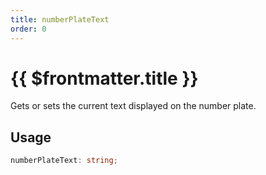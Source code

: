 ```yaml
---
title: numberPlateText
order: 0
---
```


# {{ $frontmatter.title }}

Gets or sets the current text displayed on the number plate.

## Usage

```ts
numberPlateText: string;
```
